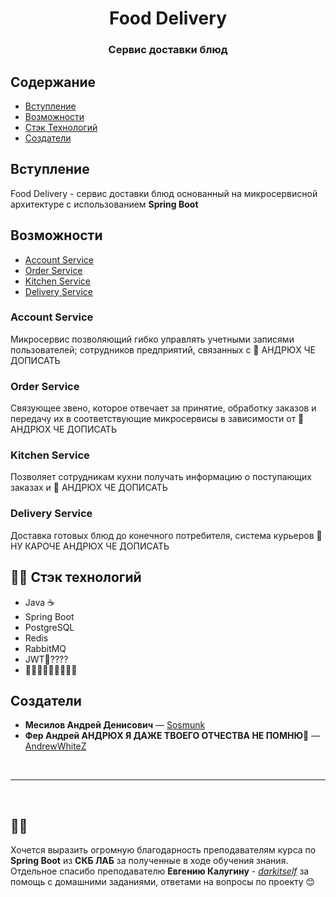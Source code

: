 <h1 align="center">Food Delivery</h1>

### <div align="center"> Сервис доставки блюд</div>


## Содержание
- [Вступление](#Вступление)
- [Возможности](#Возможности)
- [Стэк Технологий](#-стэк-технологий)
- [Создатели](#создатели)


## Вступление
Food Delivery - сервис доставки блюд основанный на микросервисной архитектуре с использованием <b>Spring Boot</b>

## Возможности
- [Account Service](#account-service)
- [Order Service](#order-service)
- [Kitchen Service](#kitchen-service)
- [Delivery Service](#delivery-service)

### Account Service
Микросервис позволяющий гибко управлять учетными записями пользователей; сотрудников предприятий, связанных с 🔴 АНДРЮХ ЧЕ ДОПИСАТЬ

### Order Service
Связующее звено, которое отвечает за
принятие, обработку заказов и передачу их в соответствующие микросервисы в зависимости от 🔴 АНДРЮХ ЧЕ ДОПИСАТЬ

### Kitchen Service
Позволяет сотрудникам кухни получать информацию о поступающих заказах и 🔴 АНДРЮХ ЧЕ ДОПИСАТЬ

### Delivery Service
Доставка готовых блюд до конечного потребителя, система курьеров 🔴 НУ КАРОЧЕ АНДРЮХ ЧЕ ДОПИСАТЬ


## 👨‍💻 Стэк технологий
- Java ☕
- Spring Boot 
- PostgreSQL 
- Redis 
- RabbitMQ 
- JWT🔴????
- 🔴🔴🔴🔴🔴🔴🔴🔴🔴


## Создатели
- <b>Месилов Андрей Денисович</b> — [Sosmunk](https://github.com/Sosmunk)
- <b>Фер Андрей АНДРЮХ Я ДАЖЕ ТВОЕГО ОТЧЕСТВА НЕ ПОМНЮ🔴</b> — [AndrewWhiteZ](https://github.com/AndrewWhiteZ)

<br>

---

<br>

## 💚🧡
Хочется выразить огромную благодарность преподавателям курса по <b>Spring Boot</b> из <b>СКБ ЛАБ</b>
за полученные в ходе обучения знания.</br>
Отдельное спасибо преподавателю <b>Евгению Калугину</b> - <i>[darkitself](https://github.com/darkitself)</i>
за помощь с домашними заданиями, ответами на вопросы по проекту 😊
